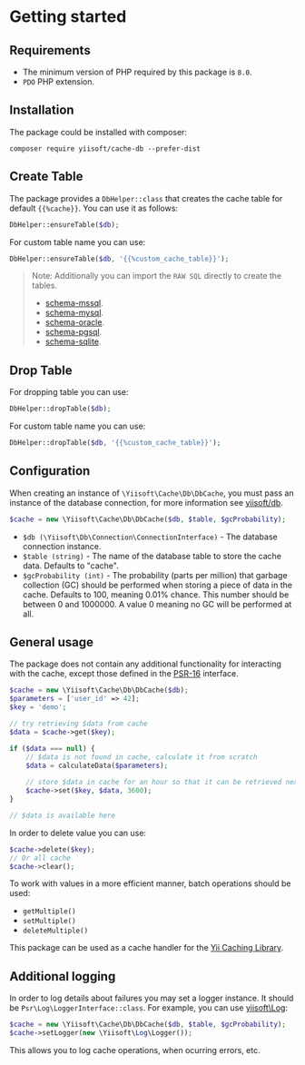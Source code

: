 # Getting started

## Requirements

- The minimum version of PHP required by this package is `8.0`.
- `PDO` PHP extension.

## Installation

The package could be installed with composer:

```
composer require yiisoft/cache-db --prefer-dist
```

## Create Table

The package provides a `DbHelper::class` that creates the cache table for default `{{%cache}}`. You can use it as follows:

```php
DbHelper::ensureTable($db);
```

For custom table name you can use:

```php
DbHelper::ensureTable($db, '{{%custom_cache_table}}');
```

> Note: Additionally you can import the `RAW SQL` directly to create the tables.
>
>- [schema-mssql](/docs/en/migration/schema-mssql.sql).
>- [schema-mysql](/docs/en/migration/schema-mysql.sql).
>- [schema-oracle](/docs/en/migration/schema-oci.sql).
>- [schema-pgsql](/docs/en/migration/schema-pgsql.sql).
>- [schema-sqlite](/docs/en/migration/schema-sqlite.sql).

## Drop Table

For dropping table you can use:

```php
DbHelper::dropTable($db);
```

For custom table name you can use:

```php
DbHelper::dropTable($db, '{{%custom_cache_table}}');
```

## Configuration

When creating an instance of `\Yiisoft\Cache\Db\DbCache`, you must pass an instance of the database connection,
for more information see [yiisoft/db](https://github.com/yiisoft/db/tree/master/docs/en#create-connection).

```php
$cache = new \Yiisoft\Cache\Db\DbCache($db, $table, $gcProbability);
```

- `$db (\Yiisoft\Db\Connection\ConnectionInterface)` - The database connection instance.
- `$table (string)` - The name of the database table to store the cache data. Defaults to "cache".
- `$gcProbability (int)` - The probability (parts per million) that garbage collection (GC) should
  be performed when storing a piece of data in the cache. Defaults to 100, meaning 0.01% chance.
  This number should be between 0 and 1000000. A value 0 meaning no GC will be performed at all.

## General usage

The package does not contain any additional functionality for interacting with the cache,
except those defined in the [PSR-16](https://www.php-fig.org/psr/psr-16/) interface.

```php
$cache = new \Yiisoft\Cache\Db\DbCache($db);
$parameters = ['user_id' => 42];
$key = 'demo';

// try retrieving $data from cache
$data = $cache->get($key);

if ($data === null) {
    // $data is not found in cache, calculate it from scratch
    $data = calculateData($parameters);
    
    // store $data in cache for an hour so that it can be retrieved next time
    $cache->set($key, $data, 3600);
}

// $data is available here
```

In order to delete value you can use:

```php
$cache->delete($key);
// Or all cache
$cache->clear();
```

To work with values in a more efficient manner, batch operations should be used:

- `getMultiple()`
- `setMultiple()`
- `deleteMultiple()`

This package can be used as a cache handler for the [Yii Caching Library](https://github.com/yiisoft/cache).

## Additional logging

In order to log details about failures you may set a logger instance. It should be `Psr\Log\LoggerInterface::class`. For example, you can use [yiisoft\Log](https://github.com/yiisoft/log):

```php
$cache = new \Yiisoft\Cache\Db\DbCache($db, $table, $gcProbability);
$cache->setLogger(new \Yiisoft\Log\Logger());
```

This allows you to log cache operations, when ocurring errors, etc.
